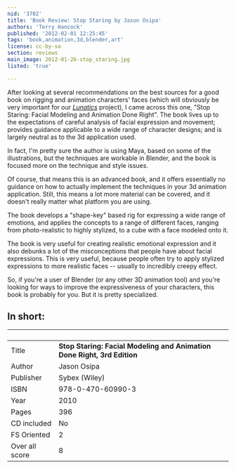 ```yaml
---
nid: '3702'
title: 'Book Review: Stop Staring by Jason Osipa'
authors: 'Terry Hancock'
published: '2012-02-01 12:25:45'
tags: 'book,animation,3d,blender,art'
license: cc-by-sa
section: reviews
main_image: 2012-01-26-stop_staring.jpg
listed: 'true'

---
```

After looking at several recommendations on the best sources for a good book on rigging and animation characters' faces (which will obviously be very important for our [_Lunatics_](http://lunatics.tv) project), I came across this one, "Stop Staring: Facial Modeling and Animation Done Right". The book lives up to the expectations of careful analysis of facial expression and movement; provides guidance applicable to a wide range of character designs; and is largely neutral as to the 3d application used.

<!--break-->

In fact, I'm pretty sure the author is using Maya, based on some of the illustrations, but the techniques are workable in Blender, and the book is focused more on the technique and style issues.

Of course, that means this is an advanced book, and it offers essentially no guidance on how to actually implement the techniques in your 3d animation application. Still, this means a lot more material can be covered, and it doesn't really matter what platform you are using.

The book develops a "shape-key" based rig for expressing a wide range of emotions, and applies the concepts to a range of different faces, ranging from photo-realistic to highly stylized, to a cube with a face modeled onto it.

The book is very useful for creating realistic emotional expression and it also debunks a lot of the misconceptions that people have about facial expressions. This is very useful, because people often try to apply stylized expressions to more realistic faces -- usually to incredibly creepy effect.

So, if you're a user of Blender (or any other 3D animation tool) and you're looking for ways to improve the expressiveness of your characters, this book is probably for you. But it is pretty specialized.


## In short:

` `             | ` `
----------------|-------------
Title           |   **Stop Staring: Facial Modeling and Animation Done Right, 3rd Edition**
Author          |   Jason Osipa
Publisher       |   Sybex (Wiley)
ISBN            |   978-0-470-60990-3
Year            |   2010
Pages           |   396
CD included     |   No
FS Oriented     |    2
Over all score  |    8

